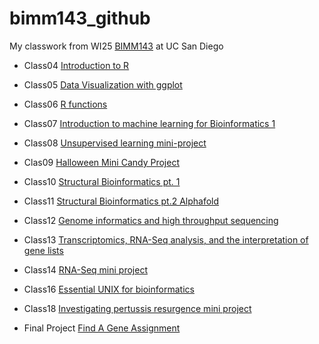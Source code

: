 # bimm143_github

My classwork from WI25 [BIMM143](https://bioboot.github.io/bimm143_W25/) at UC San Diego

- Class04 [Introduction to R](https://htmlpreview.github.io/?https://raw.githubusercontent.com/lil044/bimm143_github/refs/heads/main/Lab4-Thu1.16/Introduction-to-R.html)

- Class05 [Data Visualization with ggplot](https://htmlpreview.github.io/?https://raw.githubusercontent.com/lil044/bimm143_github/refs/heads/main/Lab5-Tue1.21/Class%205%20-%20Data%20Visualization%20with%20ggplot.html)

- Class06 [R functions](https://htmlpreview.github.io/?https://raw.githubusercontent.com/lil044/bimm143_github/refs/heads/main/Lab6-Thu1.23/Lab%206%20-%20F%20Functions%20-%201.23.html)

- Class07 [Introduction to machine learning for Bioinformatics 1](https://htmlpreview.github.io/?https://raw.githubusercontent.com/lil044/bimm143_github/refs/heads/main/Lab7-Tue1.28/Lab7_Tue1%3A28.html)

- Class08 [Unsupervised learning mini-project](https://htmlpreview.github.io/?https://raw.githubusercontent.com/lil044/bimm143_github/refs/heads/main/Lab8-Thu1.30/Lab%208%20-%20Thu%201.30.html)

- Clas09 [Halloween Mini Candy Project](https://htmlpreview.github.io/?https://raw.githubusercontent.com/lil044/bimm143_github/refs/heads/main/Lab9-Tue2.4/Lab%209%202.4%20-%20Halloween%20Candy/Lab%209%202..4%20-%20Halloween%20Candy.html)

- Class10 [Structural Bioinformatics pt. 1](https://htmlpreview.github.io/?https://raw.githubusercontent.com/lil044/bimm143_github/refs/heads/main/Lab10-Thu2.6/Lab%2010%202.6%20-%20Structural%20Bioinformatics%20(Pt.1).html)

- Class11 [Structural Bioinformatics pt.2 Alphafold](https://htmlpreview.github.io/?https://raw.githubusercontent.com/lil044/bimm143_github/refs/heads/main/Lab11-Tue2.11/Lab%2011%20-%20Tue%202.11%20-%20Predicting%20Structure%20of%20Gene.html)

- Class12 [Genome informatics and high throughput sequencing](https://htmlpreview.github.io/?https://github.com/lil044/bimm143_github/blob/main/Lab12-Thu2.13/Homework%20Lab%2011%20-%20Thu%202.13.html)

- Class13 [Transcriptomics, RNA-Seq analysis, and the interpretation of gene lists](https://htmlpreview.github.io/?https://raw.githubusercontent.com/lil044/bimm143_github/refs/heads/main/Lab13-Tue2.18/Lab%2013%20Tue%202.18%20-%20RNA%20seq%20(pt.%201).html)

- Class14 [RNA-Seq mini project](https://htmlpreview.github.io/?https://raw.githubusercontent.com/lil044/bimm143_github/refs/heads/main/Lab14-Thu2.20/Lab%2014%20-%20RNA%20Seq%20Analysis%20Mini%20Project.html)

- Class16 [Essential UNIX for bioinformatics](https://github.com/lil044/bimm143_github/blob/main/Lab16-Thu2.27/BIMM143%20-%20Homework%2016.pdf)

- Class18 [Investigating pertussis resurgence mini project](https://htmlpreview.github.io/?https://raw.githubusercontent.com/lil044/bimm143_github/refs/heads/main/Lab18-Thu3.6/Lab18.html)

- Final Project [Find A Gene Assignment](https://github.com/lil044/bimm143_github/blob/main/BIMM143%20-%20Find%20A%20Gene%20Assignment.pdf)
